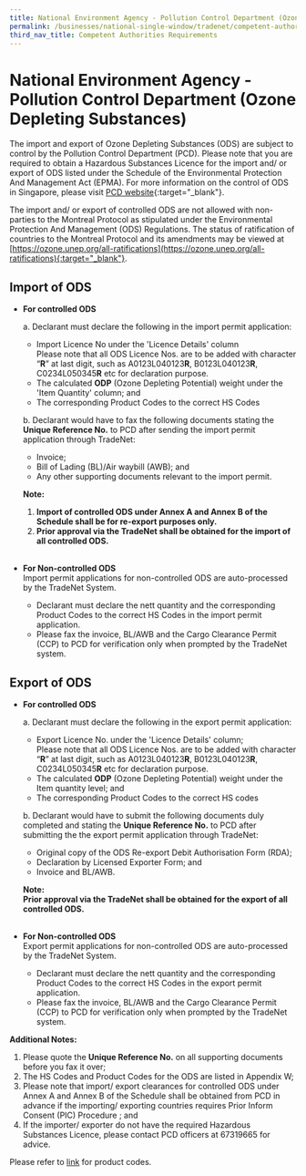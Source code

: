 ```yaml
---
title: National Environment Agency - Pollution Control Department (Ozone Depleting Substances)
permalink: /businesses/national-single-window/tradenet/competent-authorities-requirements/national-environment-agency---pollution-control-department-ozone-depleting-substances
third_nav_title: Competent Authorities Requirements
---
```


# National Environment Agency - Pollution Control Department (Ozone Depleting Substances)

The import and export of Ozone Depleting Substances (ODS) are subject to control by the Pollution Control Department (PCD). Please note that you are required to obtain a Hazardous Substances Licence for the import and/ or export of ODS listed under the Schedule of the Environmental Protection And Management Act (EPMA). For more information on the control of ODS in Singapore, please visit  [PCD website](http://www.nea.gov.sg/anti-pollution-radiation-protection/chemical-safety/hazardous-substances/management-of-hazardous-substances){:target="_blank"}.

The import and/ or export of controlled ODS are not allowed with non-parties to the Montreal Protocol as stipulated under the Environmental Protection And Management (ODS) Regulations. The status of ratification of countries to the Montreal Protocol and its amendments may be viewed at  [https://ozone.unep.org/all-ratifications](https://ozone.unep.org/all-ratifications){:target="_blank"}.

## Import of ODS

 - **For controlled ODS**
 
     a. Declarant must declare the following in the import permit application:
      - Import Licence No under the 'Licence Details' column  
         Please note that all ODS Licence Nos. are to be added with character “**R**” at last digit, such as A0123L040123**R**, B0123L040123**R**, C0234L050345**R**  etc for declaration purpose.
      - The calculated  **ODP**  (Ozone Depleting Potential) weight under the 'Item Quantity' column; and
      - The corresponding Product Codes to the correct HS Codes
      
      b.  Declarant would have to fax the following documents stating the  **Unique Reference No.**  to PCD after sending the import permit application through TradeNet:
      - Invoice;
      - Bill of Lading (BL)/Air waybill (AWB); and
      - Any other supporting documents relevant to the import permit.
    
    **Note:**
      1. **Import of controlled ODS under Annex A and Annex B of the Schedule shall be for re-export purposes only.**
      2. **Prior approval via the TradeNet shall be obtained for the import of all controlled ODS.** 
      <br><br>

 - **For Non-controlled ODS**  
     Import permit applications for non-controlled ODS are auto-processed by the TradeNet System.
     
     - Declarant must declare the nett quantity and the corresponding Product Codes to the correct HS Codes in the import permit application.
     - Please fax the invoice, BL/AWB and the Cargo Clearance Permit (CCP) to PCD for verification only when prompted by the TradeNet system.

## Export of ODS

- **For controlled ODS**
    
    a. Declarant must declare the following in the export permit application:
     - Export Licence No. under the 'Licence Details' column;  
       Please note that all ODS Licence Nos. are to be added with character “**R**” at last digit, such as A0123L040123**R**, B0123L040123**R**, C0234L050345**R**  etc for declaration purpose.
     - The calculated  **ODP**  (Ozone Depleting Potential) weight under the Item quantity level; and
     - The corresponding Product Codes to the correct HS codes
    
    b.  Declarant would have to submit the following documents duly completed and stating the  **Unique Reference No.**  to PCD after submitting the the export permit application through TradeNet:
    
     - Original copy of the ODS Re-export Debit Authorisation Form (RDA);
     - Declaration by Licensed Exporter Form; and
     - Invoice and BL/AWB.
    
    **Note:  
    Prior approval via the TradeNet shall be obtained for the export of all controlled ODS.**
    <br><br>
    
 - **For Non-controlled ODS**  
    Export permit applications for non-controlled ODS are auto-processed by the TradeNet System.
     - Declarant must declare the nett quantity and the corresponding Product Codes to the correct HS Codes in the export permit application.
     - Please fax the invoice, BL/AWB and the Cargo Clearance Permit (CCP) to PCD for verification only when prompted by the TradeNet system.

**Additional Notes:**

1. Please quote the  **Unique Reference No.**  on all supporting documents before you fax it over;
2. The HS Codes and Product Codes for the ODS are listed in Appendix W;
3. Please note that import/ export clearances for controlled ODS under Annex A and Annex B of the Schedule shall be obtained from PCD in advance if the importing/ exporting countries requires Prior Inform Consent (PIC) Procedure ; and
4. If the importer/ exporter do not have the required Hazardous Substances Licence, please contact PCD officers at 67319665 for advice.

Please refer to  [link](/businesses/national-single-window/overview/annexes-and-appendices)  for product codes.
